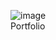 ![image](https://github.com/user-attachments/assets/4d1db2ba-29c9-4c64-ab88-fe57d18492fc)      
Portfolio
